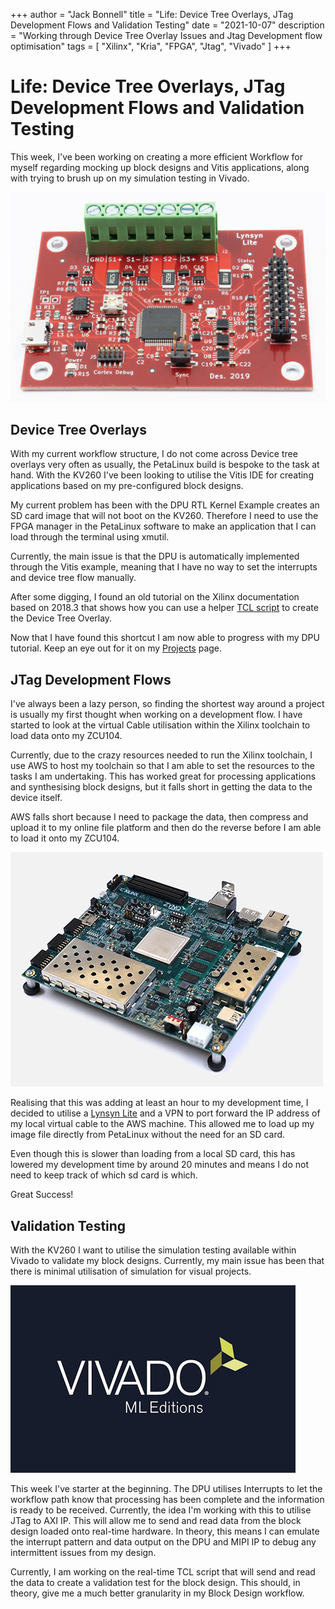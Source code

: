 +++
author = "Jack Bonnell"
title = "Life: Device Tree Overlays, JTag Development Flows and Validation Testing"
date = "2021-10-07"
description = "Working through Device Tree Overlay Issues and Jtag Development flow optimisation"
tags = [
    "Xilinx",
    "Kria",
    "FPGA",
    "Jtag",
    "Vivado"
]
+++

# Life: Device Tree Overlays, JTag Development Flows and Validation Testing

This week, I've been working on creating a more efficient Workflow for myself regarding mocking up block designs and Vitis applications, along with trying to brush up on my simulation testing in Vivado.

![Lynsyn Lite](/img/lynsyn_lite.jpg)

## Device Tree Overlays

With my current workflow structure, I do not come across Device tree overlays very often as usually, the PetaLinux build is bespoke to the task at hand. With the KV260 I've been looking to utilise the Vitis IDE for creating applications based on my pre-configured block designs.

My current problem has been with the DPU RTL Kernel Example creates an SD card image that will not boot on the KV260. Therefore I need to use the FPGA manager in the PetaLinux software to make an application that I can load through the terminal using xmutil.

Currently, the main issue is that the DPU is automatically implemented through the Vitis example, meaning that I have no way to set the interrupts and device tree flow manually.

After some digging, I found an old tutorial on the Xilinx documentation based on 2018.3 that shows how you can use a helper [TCL script] to create the Device Tree Overlay.

Now that I have found this shortcut I am now able to progress with my DPU tutorial. Keep an eye out for it on my [Projects] page.

## JTag Development Flows

I've always been a lazy person, so finding the shortest way around a project is usually my first thought when working on a development flow. I have started to look at the virtual Cable utilisation within the Xilinx toolchain to load data onto my ZCU104.

Currently, due to the crazy resources needed to run the Xilinx toolchain, I use AWS to host my toolchain so that I am able to set the resources to the tasks I am undertaking. This has worked great for processing applications and synthesising block designs, but it falls short in getting the data to the device itself.

AWS falls short because I need to package the data, then compress and upload it to my online file platform and then do the reverse before I am able to load it onto my ZCU104.

![ZCU104](/img/zcu104.jpg)

Realising that this was adding at least an hour to my development time, I decided to utilise a [Lynsyn Lite] and a VPN to port forward the IP address of my local virtual cable to the AWS machine. This allowed me to load up my image file directly from PetaLinux without the need for an SD card.

Even though this is slower than loading from a local SD card, this has lowered my development time by around 20 minutes and means I do not need to keep track of which sd card is which.

Great Success! 

## Validation Testing

With the KV260 I want to utilise the simulation testing available within Vivado to validate my block designs. Currently, my main issue has been that there is minimal utilisation of simulation for visual projects.

![Vivado ML](/img/vivado.png)

This week I've starter at the beginning. The DPU utilises Interrupts to let the workflow path know that processing has been complete and the information is ready to be received. Currently, the idea I'm working with this to utilise JTag to AXI IP. This will allow me to send and read data from the block design loaded onto real-time hardware. In theory, this means I can emulate the interrupt pattern and data output on the DPU and MIPI IP to debug any intermittent issues from my design.

Currently, I am working on the real-time TCL script that will send and read the data to create a validation test for the block design. This should, in theory, give me a much better granularity in my Block Design workflow.



[TCL script]: https://xilinx-wiki.atlassian.net/wiki/download/attachments/18841847/dt_overaly%20.tcl?version=1&modificationDate=1536676250116&cacheVersion=1&api=v2

[Projects]: /projects

[Lynsyn Lite]: https://store.sundance.com/product/lynsyn-lite/